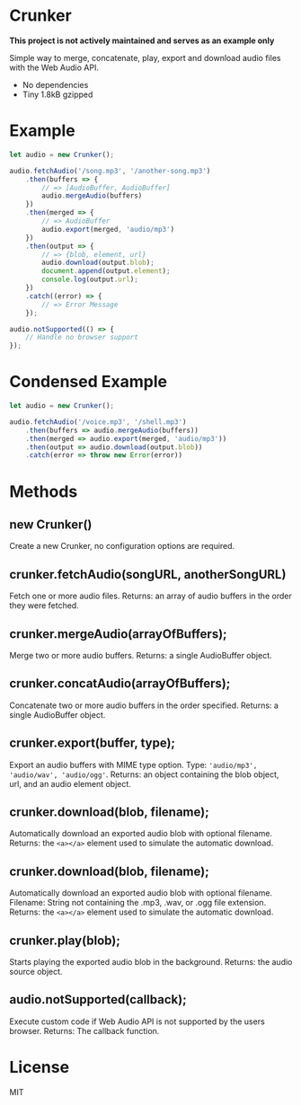 # Crunker

**This project is not actively maintained and serves as an example only**

Simple way to merge, concatenate, play, export and download audio files with the Web Audio API.

* No dependencies
* Tiny 1.8kB gzipped

# Example

```javascript
let audio = new Crunker();

audio.fetchAudio('/song.mp3', '/another-song.mp3')
	.then(buffers => {
		// => [AudioBuffer, AudioBuffer]
		audio.mergeAudio(buffers)
	})
	.then(merged => {
		// => AudioBuffer
		audio.export(merged, 'audio/mp3')
	})
	.then(output => {
		// => {blob, element, url}
		audio.download(output.blob);
		document.append(output.element);
		console.log(output.url);
	})
	.catch((error) => {
		// => Error Message
	});

audio.notSupported(() => {
	// Handle no browser support
});
```

# Condensed Example

```javascript
let audio = new Crunker();

audio.fetchAudio('/voice.mp3', '/shell.mp3')
	.then(buffers => audio.mergeAudio(buffers))
	.then(merged => audio.export(merged, 'audio/mp3'))
	.then(output => audio.download(output.blob))
	.catch(error => throw new Error(error))
```

# Methods

## new Crunker()

Create a new Crunker, no configuration options are required.

## crunker.fetchAudio(songURL, anotherSongURL)

Fetch one or more audio files.
Returns: an array of audio buffers in the order they were fetched.

## crunker.mergeAudio(arrayOfBuffers);

Merge two or more audio buffers.
Returns: a single AudioBuffer object.

## crunker.concatAudio(arrayOfBuffers);

Concatenate two or more audio buffers in the order specified.
Returns: a single AudioBuffer object.

## crunker.export(buffer, type);

Export an audio buffers with MIME type option.
Type: `'audio/mp3', 'audio/wav', 'audio/ogg'`.
Returns: an object containing the blob object, url, and an audio element object.

## crunker.download(blob, filename);

Automatically download an exported audio blob with optional filename.
Returns: the `<a></a>` element used to simulate the automatic download.

## crunker.download(blob, filename);

Automatically download an exported audio blob with optional filename.
Filename: String not containing the .mp3, .wav, or .ogg file extension.
Returns: the `<a></a>` element used to simulate the automatic download.

## crunker.play(blob);

Starts playing the exported audio blob in the background.
Returns: the audio source object.

## audio.notSupported(callback);

Execute custom code if Web Audio API is not supported by the users browser.
Returns: The callback function.

# License

MIT
